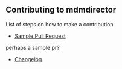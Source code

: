 ## Contributing to mdmdirector

List of steps on how to make a contribution

- [Sample Pull Request](sample_pr.md)

perhaps a sample pr?

- [Changelog](changelog.md)